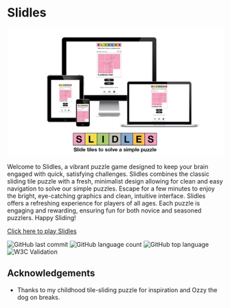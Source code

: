 # Slidles

![Mock-Up](docs/slidles-mockup.webp)

Welcome to Slidles, a vibrant puzzle game designed to keep your brain engaged with quick, satisfying challenges. Slidles combines the classic sliding tile puzzle with a fresh, minimalist design allowing for clean and easy navigation to solve our simple puzzles. Escape for a few minutes to enjoy the bright, eye-catching graphics and clean, intuitive interface. Slidles offers a refreshing experience for players of all ages. Each puzzle is engaging and rewarding, ensuring fun for both novice and seasoned puzzlers. Happy Sliding!

[Click here to play Slidles](https://www.slidles.com/)

![GitHub last commit](https://img.shields.io/github/last-commit/sarahmclo/slidles)
![GitHub language count](https://img.shields.io/github/languages/count/sarahmclo/slidles)
![GitHub top language](https://img.shields.io/github/languages/top/sarahmclo/slidles)
![W3C Validation](https://img.shields.io/w3c-validation/default?targetUrl=https%3A%2F%2Fwww.slidles.com%*Contact)

## Acknowledgements <a name="acknowledgements"></a>
- Thanks to my childhood tile-sliding puzzle for inspiration and Ozzy the dog on breaks. 
